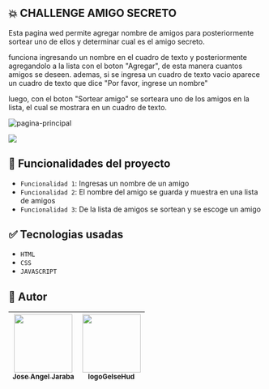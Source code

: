 ##  :collision: CHALLENGE AMIGO SECRETO

Esta pagina wed permite agregar nombre de amigos para posteriormente sortear uno de ellos
y determinar cual es el amigo secreto.

funciona ingresando un nombre en el cuadro de texto y posteriormente agregandolo a la
lista con el boton "Agregar", de esta manera cuantos amigos se deseen. ademas, si se ingresa
un cuadro de texto vacio aparece un cuadro de texto que dice "Por favor, ingrese un nombre"

luego, con el boton "Sortear amigo" se sorteara uno de los amigos en la lista, el cual
se mostrara en un cuadro de texto.

![pagina-principal](https://github.com/user-attachments/assets/396787db-764a-423c-a948-69e867c875f5)

   <p align="left">
   <img src="https://img.shields.io/badge/STATUS-%20TERMINADO-green">
   </p>

 ## :hammer: Funcionalidades del proyecto

- `Funcionalidad 1`: Ingresas un nombre de un amigo
- `Funcionalidad 2`: El nombre del amigo se guarda y muestra en una lista de amigos
-  `Funcionalidad 3`: De la lista de amigos se sortean y se escoge un amigo

 ## :white_check_mark: Tecnologias usadas

- `HTML`
- `CSS`
-  `JAVASCRIPT`

## :boy: Autor

| [<img src="https://avatars.githubusercontent.com/u/119228193?v=4" width=115><br><sub>Jose Angel Jaraba</sub>](https://github.com/Jose-Angel-12) | [<img  src="https://github.com/user-attachments/assets/37b90605-de6a-4f0a-a2ce-f9bd3ba81b1e" width=115><br><sub>logoGelseHud</sub>](https://github.com/user-attachments/assets/37b90605-de6a-4f0a-a2ce-f9bd3ba81b1e) |
| :---: |  :---: |


